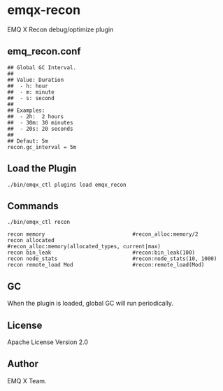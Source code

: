 
emqx-recon
==========

EMQ X Recon debug/optimize plugin

emq_recon.conf
--------------

```
## Global GC Interval.
##
## Value: Duration
##  - h: hour
##  - m: minute
##  - s: second
##
## Examples:
##  - 2h:  2 hours
##  - 30m: 30 minutes
##  - 20s: 20 seconds
##
## Defaut: 5m
recon.gc_interval = 5m
```

Load the Plugin
---------------

```
./bin/emqx_ctl plugins load emqx_recon
```

Commands
--------

```
./bin/emqx_ctl recon

recon memory                            #recon_alloc:memory/2
recon allocated                         #recon_alloc:memory(allocated_types, current|max)
recon bin_leak                          #recon:bin_leak(100)
recon node_stats                        #recon:node_stats(10, 1000)
recon remote_load Mod                   #recon:remote_load(Mod)
```

GC
--

When the plugin is loaded, global GC will run periodically.

License
-------

Apache License Version 2.0

Author
------

EMQ X Team.

